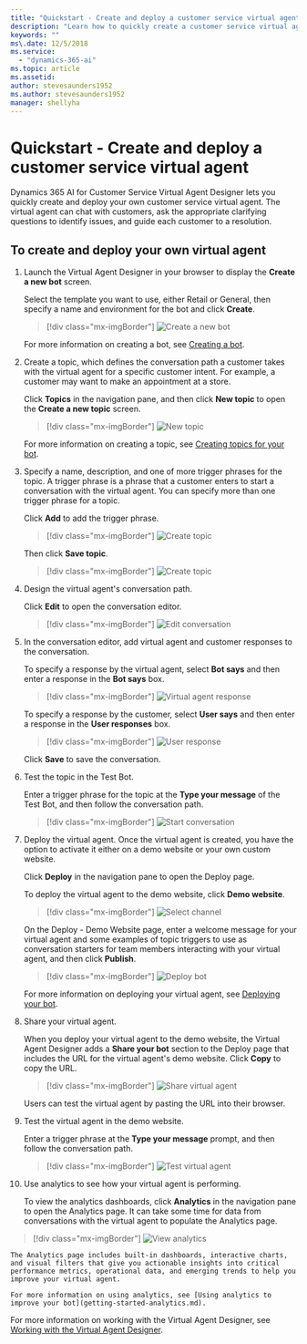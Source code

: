 ```yaml
---
title: "Quickstart - Create and deploy a customer service virtual agent"
description: "Learn how to quickly create a customer service virtual agent using the Virtual Agent Designer."
keywords: ""
ms\.date: 12/5/2018
ms.service:
  - "dynamics-365-ai"
ms.topic: article
ms.assetid: 
author: stevesaunders1952
ms.author: stevesaunders1952
manager: shellyha
---
```


# Quickstart - Create and deploy a customer service virtual agent

Dynamics 365 AI for Customer Service Virtual Agent Designer lets you quickly create and deploy your own customer service virtual agent. The virtual agent can chat with customers, ask the appropriate clarifying questions to identify issues, and guide each customer to a resolution.

## To create and deploy your own virtual agent

1. Launch the Virtual Agent Designer in your browser to display the **Create a new bot** screen.

    Select the template you want to use, either Retail or General, then specify a name and environment for the bot and click **Create**.

   > [!div class="mx-imgBorder"]
   > ![Create a new bot](media/create-bot-2.PNG)

    For more information on creating a bot, see [Creating a bot](getting-started-create-bot.md).

2. Create a topic, which defines the conversation path a customer takes with the virtual agent for a specific customer intent. For example, a customer may want to make an appointment at a store.

    Click **Topics** in the navigation pane, and then click **New topic** to open the **Create a new topic** screen.

   > [!div class="mx-imgBorder"]
   > ![New topic](media/create-topic-2.png)

    For more information on creating a topic, see [Creating topics for your bot](getting-started-create-topics.md).

3. Specify a name, description, and one of more trigger phrases for the topic. A trigger phrase is a phrase that a customer enters to start a conversation with the virtual agent. You can specify more than one trigger phrase for a topic.

    Click **Add** to add the trigger phrase.

   > [!div class="mx-imgBorder"]
   > ![Create topic](media/create-topic-3-1.png)

    Then click **Save topic**.

   > [!div class="mx-imgBorder"]
   > ![Create topic](media/create-topic-3-2.png)

4. Design the virtual agent's conversation path.

    Click **Edit** to open the conversation editor.

   > [!div class="mx-imgBorder"]
   > ![Edit conversation](media/create-topic-8-1.png)

5. In the conversation editor, add virtual agent and customer responses to the conversation.

    To specify a response by the virtual agent, select **Bot says** and then enter a response in the **Bot says** box.

   > [!div class="mx-imgBorder"]
   > ![Virtual agent response](media/create-topic-12.png)

    To specify a response by the customer, select **User says** and then enter a response in the **User responses** box.

   > [!div class="mx-imgBorder"]
   > ![User response](media/create-topic-14.png)

    Click **Save** to save the conversation.

6. Test the topic in the Test Bot.

    Enter a trigger phrase for the topic at the **Type your message** of the Test Bot, and then follow the conversation path.

   > [!div class="mx-imgBorder"]
   > ![Start conversation](media/create-topic-21.png)

7. Deploy the virtual agent. Once the virtual agent is created, you have the option to activate it either on a demo website or your own custom website.

    Click **Deploy** in the navigation pane to open the Deploy page.

    To deploy the virtual agent to the demo website, click **Demo website**.

   > [!div class="mx-imgBorder"]
   > ![Select channel](media/create-topic-21-1.png)

    On the Deploy - Demo Website page, enter a welcome message for your virtual agent and some examples of topic triggers to use as conversation starters for team members interacting with your virtual agent, and then click **Publish**.

   > [!div class="mx-imgBorder"]
   > ![Deploy bot](media/deploy-bot-2.png)

    For more information on deploying your virtual agent, see [Deploying your bot](getting-started-deploy.md).

8. Share your virtual agent.

    When you deploy your virtual agent to the demo website, the Virtual Agent Designer adds a **Share your bot** section to the Deploy page that includes the URL for the virtual agent's demo website. Click **Copy** to copy the URL.

   > [!div class="mx-imgBorder"]
   > ![Share virtual agent](media/deploy-bot-2-1.png)

    Users can test the virtual agent by pasting the URL into their browser.

9. Test the virtual agent in the demo website.

    Enter a trigger phrase at the **Type your message** prompt, and then follow the conversation path.

   > [!div class="mx-imgBorder"]
   > ![Test virtual agent](media/deploy-bot-4.png)

10. Use analytics to see how your virtual agent is performing.

    To view the analytics dashboards, click **Analytics** in the navigation pane to open the Analytics page. It can take some time for data from conversations with the virtual agent to populate the Analytics page.

   > [!div class="mx-imgBorder"]
   > ![View analytics](media/dash-summary-1.PNG)

    The Analytics page includes built-in dashboards, interactive charts, and visual filters that give you actionable insights into critical performance metrics, operational data, and emerging trends to help you improve your virtual agent.

    For more information on using analytics, see [Using analytics to improve your bot](getting-started-analytics.md).

For more information on working with the Virtual Agent Designer, see [Working with the Virtual Agent Designer](getting-started-bot-designer.md).